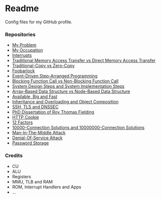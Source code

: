 # Readme
Config files for my GitHub profile.

### Repositories
- [My Problem](https://github.com/hcpty/my-problem)
- [My Occupation](https://github.com/hcpty/my-occupation)
- [Interrupts](https://github.com/hcpty/interrupts)
- [Traditional Memory Access Transfer vs Direct Memory Access Transfer](https://github.com/hcpty/traditional-memory-access-transfer-vs-direct-memory-access-transfer)
- [Traditional-Copy vs Zero-Copy](https://github.com/hcpty/traditional-copy-vs-zero-copy)
- [Foobarlock](https://github.com/hcpty/foobarlock)
- [Event-Driven Step-Arranged Programming](https://github.com/hcpty/event-driven-step-arranged-programming)
- [Blocking Function Call vs Non-Blocking Function Call](https://github.com/hcpty/blocking-function-call-vs-non-blocking-function-call)
- [System Design Steps and System Implementation Steps](https://github.com/hcpty/system-design-steps-and-system-implementation-steps)
- [Array-Based Data Structure vs Node-Based Data Structure](https://github.com/hcpty/array-based-data-structure-vs-node-based-data-structure)
- [Available, Big and Fast](https://github.com/hcpty/available-big-and-fast)
- [Inheritance and Overloading and Object Composition](https://github.com/hcpty/inheritance-and-overloading-and-object-composition)
- [SSH, TLS and DNSSEC](https://github.com/hcpty/ssh-tls-and-dnssec)
- [PhD Dissertation of Roy Thomas Fielding](https://github.com/hcpty/phd-disseration-of-roy-thomas-fielding)
- [HTTP Cookie](https://github.com/hcpty/http-cookie)
- [12 Factors](https://github.com/hcpty/12-factors)
- [10000-Connection Solutions and 10000000-Connection Solutions](https://github.com/hcpty/10000-connection-solutions-and-10000000-connection-solutions)
- [Man-In-The-Middle Attack](https://github.com/hcpty/man-in-the-middle-attack)
- [Denial-Of-Service Attack](https://github.com/hcpty/denial-of-service-attack)
- [Password Storage](https://github.com/hcpty/password-storage)

### Credits
- CU
- ALU
- Registers
- MMU, TLB and RAM
- ROM, Interrupt Handlers and Apps
- ...
